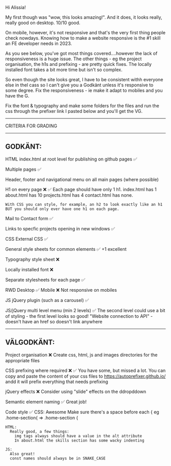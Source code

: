 Hi Alissia!

My first though was "wow, this looks amazing!". And it does, it looks really, really good on desktop. 10/10 good.

On mobile, however, it's not responsive and that's the very first thing people check nowdays. Knowing how to make a website responsive is the #1 skill an FE developer needs in 2023.

As you see below, you've got most things covered....however the lack of responsiveness is a huge issue. The other things -  eg the project organisation, the h1s and prefixing - are pretty quick fixes. The locally installed font takes a bit more time but isn't so complex.

So even though the site looks great, I have to be consistent withh everyone else in thel cass so I can't give you a Godkänt unless it's responsive to some degree. Fix the responsiveness - ie make it adapt to mobiles and you have the G.

Fix the font & typography and make some folders for the files and run the css through the prefixer link I pasted below and you'll get the VG.


*************************************

CRITERIA FOR GRADING

*************************************

GODKÄNT:
-------------------------------------

HTML
  index.html at root level for publishing on github pages ✅

  Multiple pages ✅

  Header, footer and navigational menu on all main pages (where possible)

  H1 on every page ❌ ✅
     Each page should have only 1 h1.
       index.html has 1
       about.html has 10
       projects.html has 4
       contact.html has none.

    With CSS you can style, for example, an h2 to look exactly like an h1 BUT you should only ever have one h1 on each page.

  Mail to Contact form ✅

  Links to specfic projects opening in new windows ✅

CSS
  External CSS ✅

  General style sheets for common elements ✅
   +1 excellent

  Typography style sheet ❌

  Locally installed font ❌
  
  Separate stylesheets for each page ✅

  RWD
    Desktop ✅
    Mobile ❌
      Not responsive on mobiles

JS
  jQuery plugin (such as a carousel) ✅

  JS/jQuery multi level menu (min 2 levels) ✅
    The second level could use a bit of styling - the first level looks so good!
    "Website connection to API" - doesn't have an href so doesn't link anywhere

-------------------------------------

VÄLGODKÄNT:
-------------------------------------

  Project organisation ❌
    Create css, html, js and images directories for the appropriate files

  CSS prefixing where required ❌ ✅
    You have some, but missed a lot. You can copy and paste the content of your css files to https://autoprefixer.github.io/ andd it will prefix everything that needs prefixing

  jQuery effects ❌
    Consider using "slide" effects on the ddropddown

  Semantic element naming  ✅
    Great job!

  Code style ✅ 
    CSS: Awesome
      Make sure there's a space before each { 
        eg .home-section{ => .home-section {

    HTML: 
      Really good, a few things:
        img tags always should have a value in the alt attribute
        In about.html the skills section has some wacky indenting

    JS: 
      Also great!
      const names should always be in SNAKE_CASE